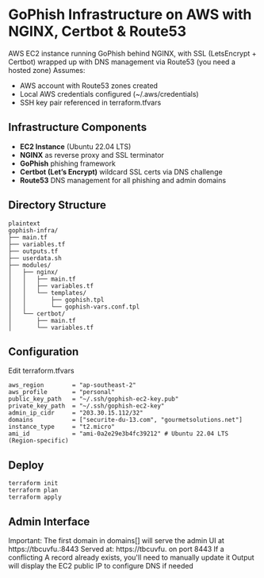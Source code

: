 # GoPhish Infrastructure on AWS with NGINX, Certbot & Route53
AWS EC2 instance running GoPhish behind NGINX, with SSL (LetsEncrypt + Certbot) wrapped up with DNS management via Route53 (you need a hosted zone)
Assumes:
- AWS account with Route53 zones created
- Local AWS credentials configured (~/.aws/credentials)
- SSH key pair referenced in terraform.tfvars

## Infrastructure Components
- **EC2 Instance** (Ubuntu 22.04 LTS)
- **NGINX** as reverse proxy and SSL terminator
- **GoPhish** phishing framework
- **Certbot (Let’s Encrypt)** wildcard SSL certs via DNS challenge
- **Route53** DNS management for all phishing and admin domains

## Directory Structure
```
plaintext
gophish-infra/
├── main.tf
├── variables.tf
├── outputs.tf
├── userdata.sh
├── modules/
│   ├── nginx/
│   │   ├── main.tf
│   │   ├── variables.tf
│   │   └── templates/
│   │       ├── gophish.tpl
│   │       └── gophish-vars.conf.tpl
│   └── certbot/
│       ├── main.tf
│       └── variables.tf
```

## Configuration
Edit terraform.tfvars
```
aws_region        = "ap-southeast-2"
aws_profile       = "personal"
public_key_path   = "~/.ssh/gophish-ec2-key.pub"
private_key_path  = "~/.ssh/gophish-ec2-key"
admin_ip_cidr     = "203.30.15.112/32"
domains           = ["securite-du-13.com", "gourmetsolutions.net"]
instance_type     = "t2.micro"
ami_id            = "ami-0a2e29e3b4fc39212" # Ubuntu 22.04 LTS (Region-specific)
```

## Deploy
```
terraform init
terraform plan
terraform apply
```

## Admin Interface
Important: The first domain in domains[] will serve the admin UI at https://tbcuvfu.<first-domain>:8443
Served at: https://tbcuvfu.<first-domain> on port 8443
If a conflicting A record already exists, you'll need to manually update it
Output will display the EC2 public IP to configure DNS if needed
